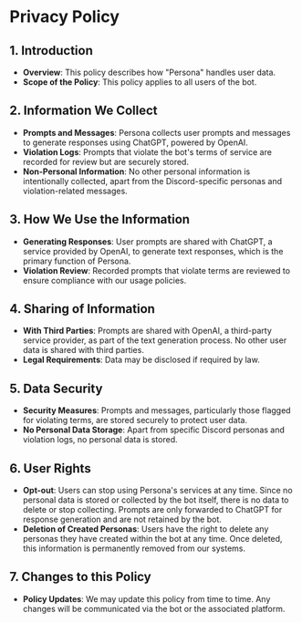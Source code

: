 # Privacy Policy

## 1. Introduction
- **Overview**: This policy describes how "Persona" handles user data.
- **Scope of the Policy**: This policy applies to all users of the bot.

## 2. Information We Collect
- **Prompts and Messages**: Persona collects user prompts and messages to generate responses using ChatGPT, powered by OpenAI.
- **Violation Logs**: Prompts that violate the bot's terms of service are recorded for review but are securely stored.
- **Non-Personal Information**: No other personal information is intentionally collected, apart from the Discord-specific personas and violation-related messages.

## 3. How We Use the Information
- **Generating Responses**: User prompts are shared with ChatGPT, a service provided by OpenAI, to generate text responses, which is the primary function of Persona.
- **Violation Review**: Recorded prompts that violate terms are reviewed to ensure compliance with our usage policies.

## 4. Sharing of Information
- **With Third Parties**: Prompts are shared with OpenAI, a third-party service provider, as part of the text generation process. No other user data is shared with third parties.
- **Legal Requirements**: Data may be disclosed if required by law.

## 5. Data Security
- **Security Measures**: Prompts and messages, particularly those flagged for violating terms, are stored securely to protect user data.
- **No Personal Data Storage**: Apart from specific Discord personas and violation logs, no personal data is stored.

## 6. User Rights
- **Opt-out**: Users can stop using Persona's services at any time. Since no personal data is stored or collected by the bot itself, there is no data to delete or stop collecting. Prompts are only forwarded to ChatGPT for response generation and are not retained by the bot.
- **Deletion of Created Personas**: Users have the right to delete any personas they have created within the bot at any time. Once deleted, this information is permanently removed from our systems.

## 7. Changes to this Policy
- **Policy Updates**: We may update this policy from time to time. Any changes will be communicated via the bot or the associated platform.
